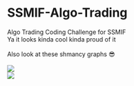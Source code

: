 # SSMIF-Algo-Trading
Algo Trading Coding Challenge for SSMIF <br>
Ya it looks kinda cool kinda proud of it 
<br> <br>
Also look at these shmancy graphs 😎 <br> <br>
<img src="https://i.imgur.com/XFxA2vb.png" /> <br>
<img src="https://i.imgur.com/zabEiVt.png" /> 
